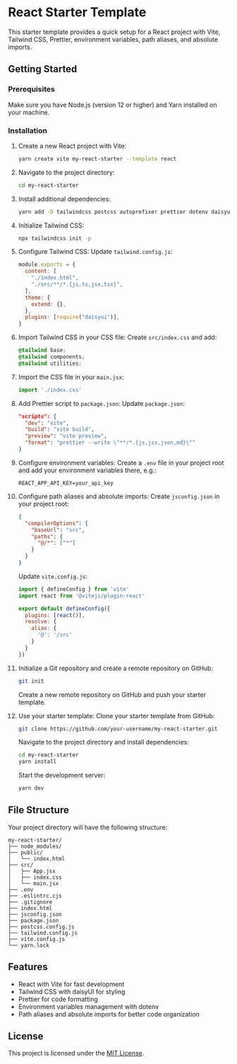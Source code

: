 # React Starter Template

This starter template provides a quick setup for a React project with Vite, Tailwind CSS, Prettier, environment variables, path aliases, and absolute imports.

## Getting Started

### Prerequisites

Make sure you have Node.js (version 12 or higher) and Yarn installed on your machine.

### Installation

1. Create a new React project with Vite:
   ```bash
   yarn create vite my-react-starter --template react
   ```

2. Navigate to the project directory:
   ```bash
   cd my-react-starter
   ```

3. Install additional dependencies:
   ```bash
   yarn add -D tailwindcss postcss autoprefixer prettier dotenv daisyui@latest
   ```

4. Initialize Tailwind CSS:
   ```bash
   npx tailwindcss init -p
   ```

5. Configure Tailwind CSS:
   Update `tailwind.config.js`:
   ```javascript
   module.exports = {
     content: [
       "./index.html",
       "./src/**/*.{js,ts,jsx,tsx}",
     ],
     theme: {
       extend: {},
     },
     plugins: [require("daisyui")],
   }
   ```

6. Import Tailwind CSS in your CSS file:
   Create `src/index.css` and add:
   ```css
   @tailwind base;
   @tailwind components;
   @tailwind utilities;
   ```

7. Import the CSS file in your `main.jsx`:
   ```javascript
   import './index.css'
   ```

8. Add Prettier script to `package.json`:
   Update `package.json`:
   ```json
   "scripts": {
     "dev": "vite",
     "build": "vite build",
     "preview": "vite preview",
     "format": "prettier --write \"**/*.{js,jsx,json,md}\""
   }
   ```

9. Configure environment variables:
   Create a `.env` file in your project root and add your environment variables there, e.g.:
   ```
   REACT_APP_API_KEY=your_api_key
   ```

10. Configure path aliases and absolute imports:
    Create `jsconfig.json` in your project root:
    ```json
    {
      "compilerOptions": {
        "baseUrl": "src",
        "paths": {
          "@/*": ["*"]
        }
      }
    }
    ```
    Update `vite.config.js`:
    ```javascript
    import { defineConfig } from 'vite'
    import react from '@vitejs/plugin-react'

    export default defineConfig({
      plugins: [react()],
      resolve: {
        alias: {
          '@': '/src'
        }
      }
    })
    ```

11. Initialize a Git repository and create a remote repository on GitHub:
    ```bash
    git init
    ```
    Create a new remote repository on GitHub and push your starter template.

12. Use your starter template:
    Clone your starter template from GitHub:
    ```bash
    git clone https://github.com/your-username/my-react-starter.git
    ```
    Navigate to the project directory and install dependencies:
    ```bash
    cd my-react-starter
    yarn install
    ```
    Start the development server:
    ```bash
    yarn dev
    ```

## File Structure

Your project directory will have the following structure:

```
my-react-starter/
├── node_modules/
├── public/
│   └── index.html
├── src/
│   ├── App.jsx
│   ├── index.css
│   └── main.jsx
├── .env
├── .eslintrc.cjs
├── .gitignore
├── index.html
├── jsconfig.json
├── package.json
├── postcss.config.js
├── tailwind.config.js
├── vite.config.js
└── yarn.lock
```

## Features

- React with Vite for fast development
- Tailwind CSS with daisyUI for styling
- Prettier for code formatting
- Environment variables management with dotenv
- Path aliases and absolute imports for better code organization

## License

This project is licensed under the [MIT License](LICENSE).
